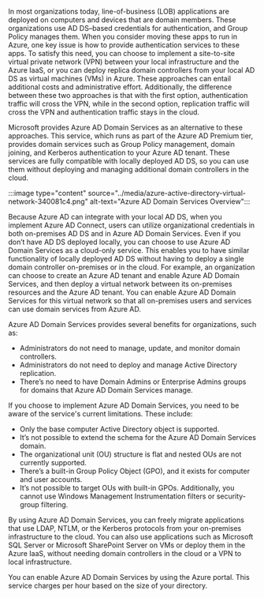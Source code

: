 In most organizations today, line-of-business (LOB) applications are deployed on computers and devices that are domain members. These organizations use AD DS–based credentials for authentication, and Group Policy manages them. When you consider moving these apps to run in Azure, one key issue is how to provide authentication services to these apps. To satisfy this need, you can choose to implement a site-to-site virtual private network (VPN) between your local infrastructure and the Azure IaaS, or you can deploy replica domain controllers from your local AD DS as virtual machines (VMs) in Azure. These approaches can entail additional costs and administrative effort. Additionally, the difference between these two approaches is that with the first option, authentication traffic will cross the VPN, while in the second option, replication traffic will cross the VPN and authentication traffic stays in the cloud.

Microsoft provides Azure AD Domain Services as an alternative to these approaches. This service, which runs as part of the Azure AD Premium tier, provides domain services such as Group Policy management, domain joining, and Kerberos authentication to your Azure AD tenant. These services are fully compatible with locally deployed AD DS, so you can use them without deploying and managing additional domain controllers in the cloud.

:::image type="content" source="../media/azure-active-directory-virtual-network-340081c4.png" alt-text="Azure AD Domain Services Overview":::


Because Azure AD can integrate with your local AD DS, when you implement Azure AD Connect, users can utilize organizational credentials in both on-premises AD DS and in Azure AD Domain Services. Even if you don’t have AD DS deployed locally, you can choose to use Azure AD Domain Services as a cloud-only service. This enables you to have similar functionality of locally deployed AD DS without having to deploy a single domain controller on-premises or in the cloud. For example, an organization can choose to create an Azure AD tenant and enable Azure AD Domain Services, and then deploy a virtual network between its on-premises resources and the Azure AD tenant. You can enable Azure AD Domain Services for this virtual network so that all on-premises users and services can use domain services from Azure AD.

Azure AD Domain Services provides several benefits for organizations, such as:

 -  Administrators do not need to manage, update, and monitor domain controllers.
 -  Administrators do not need to deploy and manage Active Directory replication.
 -  There’s no need to have Domain Admins or Enterprise Admins groups for domains that Azure AD Domain Services manage.

If you choose to implement Azure AD Domain Services, you need to be aware of the service's current limitations. These include:

 -  Only the base computer Active Directory object is supported.
 -  It’s not possible to extend the schema for the Azure AD Domain Services domain.
 -  The organizational unit (OU) structure is flat and nested OUs are not currently supported.
 -  There’s a built-in Group Policy Object (GPO), and it exists for computer and user accounts.
 -  It’s not possible to target OUs with built-in GPOs. Additionally, you cannot use Windows Management Instrumentation filters or security-group filtering.

By using Azure AD Domain Services, you can freely migrate applications that use LDAP, NTLM, or the Kerberos protocols from your on-premises infrastructure to the cloud. You can also use applications such as Microsoft SQL Server or Microsoft SharePoint Server on VMs or deploy them in the Azure IaaS, without needing domain controllers in the cloud or a VPN to local infrastructure.

You can enable Azure AD Domain Services by using the Azure portal. This service charges per hour based on the size of your directory.
